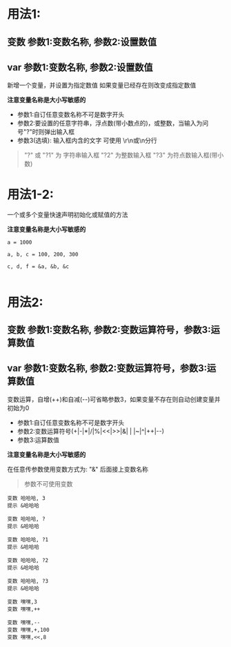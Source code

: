 # 用法1:
## 变数 参数1:变数名称, 参数2:设置数值
## var 参数1:变数名称, 参数2:设置数值
新增一个变量，并设置为指定数值
如果变量已经存在则改变成指定数值

 **注意变量名称是大小写敏感的** 


- 参数1:自订任意变数名称不可是数字开头
- 参数2:要设置的任意字符串，浮点数(带小数点的)，或整数，当输入为问号"?"时则弹出输入框
- 参数3(选填): 输入框内含的文字 可使用 \r\n或\n分行


> "?" 或 "?1" 为 字符串输入框    "?2" 为整数输入框  "?3" 为符点数输入框(带小数)

# 用法1-2:
一个或多个变量快速声明初始化或赋值的方法

 **注意变量名称是大小写敏感的** 

```
a = 1000

a, b, c = 100, 200, 300

c, d, f = &a, &b, &c


```


# 用法2:
## 变数 参数1:变数名称, 参数2:变数运算符号，参数3:运算数值
## var 参数1:变数名称, 参数2:变数运算符号，参数3:运算数值
变数运算，自增(++)和自减(--)可省略参数3，如果变量不存在则自动创建变量并初始为0


- 参数1:自订任意变数名称不可是数字开头
- 参数2:变数运算符号(+\|-\|*\|/\|%\|<<\|>>\|&\| \| \|~\|^\|++\|--)
- 参数3:运算数值


 **注意变量名称是大小写敏感的** 


在任意传参数使用变数方式为: "&" 后面接上变数名称

> 参数不可使用变数


```
变数 哈哈哈, 3
提示 &哈哈哈

变数 哈哈哈, ?
提示 &哈哈哈

变数 哈哈哈, ?1
提示 &哈哈哈

变数 哈哈哈, ?2
提示 &哈哈哈

变数 哈哈哈, ?3
提示 &哈哈哈

变数 嘿嘿,3
变数 嘿嘿,++

变数 嘿嘿,--
变数 嘿嘿,+,100
变数 嘿嘿,<<,8

```